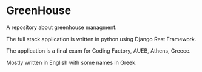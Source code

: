 # GreenHouse
A repository about greenhouse managment.

The full stack application is written in python using Django Rest Framework.

The application is a final exam for Coding Factory, AUEB, Athens, Greece.

Mostly written in English with some names in Greek.
